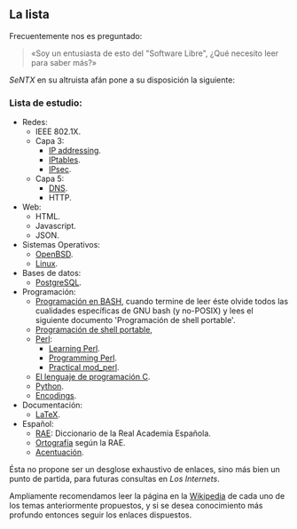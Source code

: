## La lista

Frecuentemente nos es preguntado:

> «Soy un entusiasta de esto del "Software Libre", ¿Qué necesito leer para saber más?»

_SeNTX_ en su altruista afán pone a su disposición la siguiente:

### Lista de estudio:
* Redes: 
	* IEEE 802.1X.
	* Capa 3:
		* [IP addressing][].
		* [IPtables][].
		* [IPsec][].
	* Capa 5: 
		* [DNS][prodns].
		* HTTP.
* Web:
	* HTML.
	* Javascript.
	* JSON.
* Sistemas Operativos: 
	* [OpenBSD][].
	* [Linux][].
* Bases de datos:
	* [PostgreSQL][].
* Programación:
	* [Programación en BASH][bash], cuando termine de leer éste olvide todos
	las cualidades específicas de GNU bash (y no-POSIX) y lees el siguiente
	documento 'Programación de shell portable'.
	* [Programación de shell portable][sh], 
	* [Perl][]:
		* [Learning Perl][Perl-learning].
		* [Programming Perl][Perl-programming].
		* [Practical mod_perl][Perl-modperl].
	* [El lenguaje de programación C][C].
	* [Python][].
	* [Encodings][].
* Documentación:
	* [LaTeX][].
* Español:
	* [RAE][]: Diccionario de la Real Academia Española.
	* [Ortografía][] según la RAE.
	* [Acentuación][acentos].

Ésta no propone ser un desglose exhaustivo de enlaces, sino más bien un punto de
partida, para futuras consultas en _Los Internets_.

Ampliamente recomendamos leer la página en la [Wikipedia][] de cada uno de los
temas anteriormente propuestos, y si se desea conocimiento más profundo
entonces seguir los enlaces dispuestos.

 [IPsec]: http://www.openbsd.org/cgi-bin/man.cgi?query=ipsec&apropos=0&sektion=0&manpath=OpenBSD+Current&arch=i386&format=html
 [IP addressing]: http://www.3com.com/other/pdfs/infra/corpinfo/en_US/501302.pdf 
 [IPtables]: http://iptables-tutorial.frozentux.net/iptables-tutorial.html#TCPIPREPETITION
 [prodns]: http://apress.com/book/view/9781590594940

 [bash]: http://www.gnu.org/software/bash/manual/bashref.html
 [sh]: http://www.openbsd.org/cgi-bin/man.cgi?query=sh&apropos=0&sektion=0&manpath=OpenBSD+Current&arch=i386&format=html
 [PostgreSQL]: http://www.postgres.org/
 [OpenBSD]:  http://www.openbsd.org
 [Linux]: http://google.com/search?q=linux

 [Perl]: http://learn.perl.org/
 [Perl-learning]: http://oreilly.com/catalog/9780596520113
 [Perl-programming]: http://oreilly.com/catalog/9780596000271/
 [Perl-modperl]: http://www.modperlbook.org/
 [C]: http://cm.bell-labs.com/cm/cs/cbook/ 
 [Encodings]: http://www.joelonsoftware.com/articles/Unicode.html
 [Python]: http://www.python.org/
 [Ruby]: http://www.ruby-lang.org/

 [LaTeX]: http://es.wikipedia.org/wiki/LaTeX
 [RAE]: http://rae.es/
 [Ortografía]: http://www.rae.es/rae/gestores/gespub000015.nsf/(voanexos)/arch7E8694F9D6446133C12571640039A189/$FILE/Ortografia.pdf
 [acentos]: http://www.dat.etsit.upm.es/~mmonjas/acentos.html"

 [Wikipedia]: http://en.wikipedia.org/
